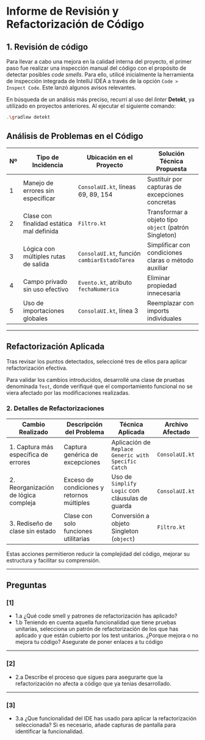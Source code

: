 # Informe de Revisión y Refactorización de Código

## 1. Revisión de código

Para llevar a cabo una mejora en la calidad interna del proyecto, el primer paso fue realizar una inspección manual del código con el propósito de detectar posibles *code smells*. Para ello, utilicé inicialmente la herramienta de inspección integrada de IntelliJ IDEA a través de la opción `Code > Inspect Code`. Este lanzó algunos avisos relevantes.

En búsqueda de un análisis más preciso, recurrí al uso del *linter* **Detekt**, ya utilizado en proyectos anteriores. Al ejecutar el siguiente comando:

```bash
.\gradlew detekt
```

## Análisis de Problemas en el Código

| Nº | Tipo de Incidencia                       | Ubicación en el Proyecto                     | Solución Técnica Propuesta                          |
|----|-------------------------------------------|-----------------------------------------------|------------------------------------------------------|
| 1  | Manejo de errores sin especificar         | `ConsolaUI.kt`, líneas 69, 89, 154            | Sustituir por capturas de excepciones concretas      |
| 2  | Clase con finalidad estática mal definida | `Filtro.kt`                                   | Transformar a objeto tipo `object` (patrón Singleton)|
| 3  | Lógica con múltiples rutas de salida      | `ConsolaUI.kt`, función `cambiarEstadoTarea`  | Simplificar con condiciones claras o método auxiliar |
| 4  | Campo privado sin uso efectivo            | `Evento.kt`, atributo `fechaNumerica`         | Eliminar propiedad innecesaria                       |
| 5  | Uso de importaciones globales             | `ConsolaUI.kt`, línea 3                       | Reemplazar con imports individuales                  |

---

## Refactorización Aplicada

Tras revisar los puntos detectados, seleccioné tres de ellos para aplicar refactorización efectiva.

Para validar los cambios introducidos, desarrollé una clase de pruebas denominada `Test`, donde verifiqué que el comportamiento funcional no se viera afectado por las modificaciones realizadas.

### 2. Detalles de Refactorizaciones

| Cambio Realizado                      | Descripción del Problema                  | Técnica Aplicada                                 | Archivo Afectado |
|--------------------------------------|--------------------------------------------|--------------------------------------------------|------------------|
| 1. Captura más específica de errores | Captura genérica de excepciones            | Aplicación de `Replace Generic with Specific Catch` | `ConsolaUI.kt`   |
| 2. Reorganización de lógica compleja | Exceso de condiciones y retornos múltiples | Uso de `Simplify Logic` con cláusulas de guarda     | `ConsolaUI.kt`   |
| 3. Rediseño de clase sin estado      | Clase con solo funciones utilitarias       | Conversión a objeto Singleton (`object`)           | `Filtro.kt`      |

Estas acciones permitieron reducir la complejidad del código, mejorar su estructura y facilitar su comprensión.

---

## Preguntas
### [1]
- 1.a ¿Qué code smell y patrones de refactorización has aplicado?
- 1.b Teniendo en cuenta aquella funcionalidad que tiene pruebas unitarias, selecciona un patrón de refactorización de los que has aplicado y que están cubierto por los test unitarios. ¿Porque mejora o no mejora tu código? Asegurate de poner enlaces a tu código

---

### [2]
- 2.a Describe el proceso que sigues para asegurarte que la refactorización no afecta a código que ya tenias desarrollado.

---

### [3]
- 3.a ¿Que funcionalidad del IDE has usado para aplicar la refactorización seleccionada? Si es necesario, añade capturas de pantalla para identificar la funcionalidad.
